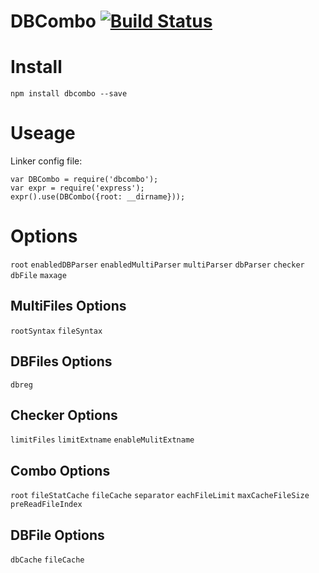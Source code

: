 DBCombo  [![Build Status](https://travis-ci.org/Bacra/node-dbcombo.svg?branch=master)](https://travis-ci.org/Bacra/node-dbcombo)
==================

# Install
```
npm install dbcombo --save
```

# Useage

Linker config file:
```
var DBCombo = require('dbcombo');
var expr = require('express');
expr().use(DBCombo({root: __dirname}));
```

# Options

`root`
`enabledDBParser`
`enabledMultiParser`
`multiParser`
`dbParser`
`checker`
`dbFile`
`maxage`


## MultiFiles Options

`rootSyntax`
`fileSyntax`


## DBFiles Options

`dbreg`


## Checker Options

`limitFiles`
`limitExtname`
`enableMulitExtname`


## Combo Options

`root`
`fileStatCache`
`fileCache`
`separator`
`eachFileLimit`
`maxCacheFileSize`
`preReadFileIndex`


## DBFile Options

`dbCache`
`fileCache`
